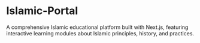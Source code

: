 # Islamic-Portal
A comprehensive Islamic educational platform built with Next.js, featuring interactive learning modules about Islamic principles, history, and practices.
